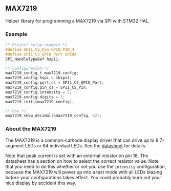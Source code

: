 ## MAX7219

Helper library for programming a MAX7219 via SPI with STM32 HAL.

### Example

```C
/* Project setup example */
#define SPI1_CS_Pin GPIO_PIN_4
#define SPI1_CS_GPIO_Port GPIOA
SPI_HandleTypeDef hspi1;

/* Configuration */
max7219_config_t max7219_config;
max7219_config.hspi = &hspi1;
max7219_config.port_cs = SPI1_CS_GPIO_Port;
max7219_config.pin_cs = SPI1_CS_Pin;
max7219_config.intensity = 5;
max7219_config.digits = 3;
max7219_init(&max7219_config);

/* Use */
max7219_show_decimal(&max7219_config, 42);
```

### About the MAX7219

The MAX7219 is a common-cathode display driver that can drive up to 8 7-segment
LEDs or 64 individual LEDs. See the
[datasheet](https://datasheets.maximintegrated.com/en/ds/MAX7219-MAX7221.pdf)
for details.

Note that peak current is set with an external resistor on pin 18. The
datasheet has a section on how to select the correct resistor value. Note that
you need to do this whether or not you use the `intensity` configuration,
because the MAX7219 will power up into a test mode with all LEDs blazing
*before* your configurations takes effect. You could probably burn out your
nice display by accident this way.

